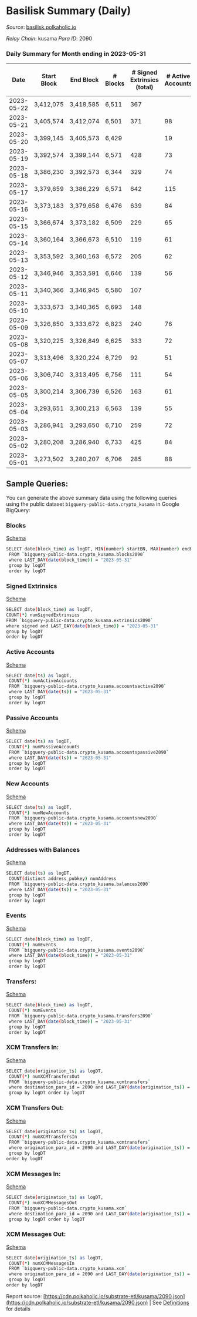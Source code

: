 # Basilisk Summary (Daily)

_Source_: [basilisk.polkaholic.io](https://basilisk.polkaholic.io)

*Relay Chain*: kusama
*Para ID*: 2090



### Daily Summary for Month ending in 2023-05-31


| Date | Start Block | End Block | # Blocks  | # Signed Extrinsics (total) | # Active Accounts | # Passive | # New | # Addresses with Balances | # Events | # Transfers | # XCM Transfers In | # XCM Transfers Out | # XCM In | # XCM Out | Issues | 
| ---- | ----------- | --------- | --------  | --------------------------- | ----------------- | --------- | ----- | ------------------------- | -------- | ----------- | ------------------ | ------------------- | -------- | --------- | ------ |
| 2023-05-22 | 3,412,075 | 3,418,585 | 6,511  | 367 |  |  |  | 18,547 | 24,835 | 753 ($55,126.94) |   |   |  |  |  |
| 2023-05-21 | 3,405,574 | 3,412,074 | 6,501  | 371 | 98 | 13 | 1 | 18,544 | 25,410 | 849 ($49,951.50) | 36 ($16,343.65) | 29 ($3,119.11) | 37 | 29 |  |
| 2023-05-20 | 3,399,145 | 3,405,573 | 6,429  |  | 19 | 112 | 3 | 18,544 | 32,819 | 1,994 ($182,016.54) | 85 ($39,998.48) | 58 ($21,728.96) | 89 | 62 |  |
| 2023-05-19 | 3,392,574 | 3,399,144 | 6,571  | 428 | 73 | 12 | 6 | 18,542 | 25,613 | 820 ($57,698.09) | 44 ($15,872.43) | 22 ($5,225.28) | 46 | 22 |  |
| 2023-05-18 | 3,386,230 | 3,392,573 | 6,344  | 329 | 74 | 12 | 2 | 18,536 | 24,226 | 785 ($41,589.74) | 26 ($4,610.84) | 28 ($8,926.85) | 27 | 27 |  |
| 2023-05-17 | 3,379,659 | 3,386,229 | 6,571  | 642 | 115 | 14 | 4 | 18,534 | 29,246 | 1,408 ($105,295.25) | 43 ($22,472.27) | 48 ($10,591.71) | 46 | 48 |  |
| 2023-05-16 | 3,373,183 | 3,379,658 | 6,476  | 639 | 84 | 13 | 5 | 18,531 | 29,905 | 1,612 ($138,640.52) | 76 ($28,703.84) | 34 ($6,560.08) | 77 | 34 |  |
| 2023-05-15 | 3,366,674 | 3,373,182 | 6,509  | 229 | 65 | 13 | 2 | 18,526 | 23,030 | 476 ($18,514.51) | 39 ($5,462.26) | 25 ($2,456.04) | 40 | 25 |  |
| 2023-05-14 | 3,360,164 | 3,366,673 | 6,510  | 119 | 61 | 10 | 1 | 18,524 | 21,687 | 328 ($9,821.80) | 18 ($1,815.05) | 12 ($458.97) | 19 | 13 |  |
| 2023-05-13 | 3,353,592 | 3,360,163 | 6,572  | 205 | 62 | 13 | 3 | 18,523 | 23,259 | 522 ($22,392.60) | 34 ($8,011.86) | 17 ($1,303.73) | 34 | 17 |  |
| 2023-05-12 | 3,346,946 | 3,353,591 | 6,646  | 139 | 56 | 14 |  | 18,520 | 22,456 | 339 ($18,986.99) | 25 ($11,226.34) | 18 ($2,716.58) | 26 | 18 |  |
| 2023-05-11 | 3,340,366 | 3,346,945 | 6,580  | 107 |  |  | 1 | 18,521 | 21,764 | 316 ($3,019.96) | 17 ($442.94) | 11 ($476.82) | 18 | 12 |  |
| 2023-05-10 | 3,333,673 | 3,340,365 | 6,693  | 148 |  |  | 1 | 18,520 | 22,715 | 390 ($4,393.68) | 19 ($1,751.03) | 20 ($1,509.80) | 19 | 20 |  |
| 2023-05-09 | 3,326,850 | 3,333,672 | 6,823  | 240 | 76 | 11 | 5 | 18,519 | 24,369 | 524 ($14,947.27) | 41 ($2,329.28) | 36 ($6,146.68) | 41 | 36 |  |
| 2023-05-08 | 3,320,225 | 3,326,849 | 6,625  | 333 | 72 | 12 | 1 | 18,514 | 25,112 | 754 ($41,848.93) | 34 ($8,749.07) | 16 ($1,265.85) | 35 | 16 |  |
| 2023-05-07 | 3,313,496 | 3,320,224 | 6,729  | 92 | 51 | 9 |  | 18,513 | 22,132 | 313 ($2,015.66) | 7 ($116.05) | 10 ($1,520.77) | 7 | 10 |  |
| 2023-05-06 | 3,306,740 | 3,313,495 | 6,756  | 111 | 54 | 12 | 1 | 18,514 | 22,690 | 361 ($2,426.34) | 23 ($1,688.40) | 15 ($1,413.16) | 23 | 15 |  |
| 2023-05-05 | 3,300,214 | 3,306,739 | 6,526  | 163 | 61 | 11 | 1 | 18,513 | 22,076 | 350 ($13,490.12) | 21 ($510.21) | 16 ($5,575.28) | 21 | 16 |  |
| 2023-05-04 | 3,293,651 | 3,300,213 | 6,563  | 139 | 55 | 12 |  | 18,512 | 22,000 | 291 ($19,739.96) | 30 ($7,122.27) | 21 ($1,286.57) | 30 | 21 |  |
| 2023-05-03 | 3,286,941 | 3,293,650 | 6,710  | 259 | 72 | 10 | 3 | 18,512 | 24,541 | 637 ($24,553.65) | 42 ($4,812.94) | 25 ($3,719.58) | 42 | 26 |  |
| 2023-05-02 | 3,280,208 | 3,286,940 | 6,733  | 425 | 84 | 13 | 1 | 18,510 | 26,268 | 825 ($45,570.52) | 58 ($12,983.93) | 23 ($1,138.10) | 61 | 23 |  |
| 2023-05-01 | 3,273,502 | 3,280,207 | 6,706  | 285 | 88 | 11 | 1 | 18,509 | 24,594 | 651 ($34,893.98) | 35 ($6,086.33) | 22 ($5,394.41) | 36 | 21 |  |

## Sample Queries:
You can generate the above summary data using the following queries using the public dataset `bigquery-public-data.crypto_kusama` in Google BigQuery:


### Blocks 

[Schema](https://github.com/colorfulnotion/substrate-etl/blob/main/schema/blocks.json)

```bash
SELECT date(block_time) as logDT, MIN(number) startBN, MAX(number) endBN, COUNT(*) numBlocks 
 FROM `bigquery-public-data.crypto_kusama.blocks2090`  
 where LAST_DAY(date(block_time)) = "2023-05-31" 
 group by logDT 
 order by logDT
```

### Signed Extrinsics 

[Schema](https://github.com/colorfulnotion/substrate-etl/blob/main/schema/extrinsics.json)

```bash
SELECT date(block_time) as logDT, 
COUNT(*) numSignedExtrinsics 
FROM `bigquery-public-data.crypto_kusama.extrinsics2090`  
where signed and LAST_DAY(date(block_time)) = "2023-05-31" 
group by logDT 
order by logDT
```

### Active Accounts 

[Schema](https://github.com/colorfulnotion/substrate-etl/blob/main/schema/accountsactive.json)

```bash
SELECT date(ts) as logDT, 
 COUNT(*) numActiveAccounts 
 FROM `bigquery-public-data.crypto_kusama.accountsactive2090` 
 where LAST_DAY(date(ts)) = "2023-05-31" 
 group by logDT 
 order by logDT
```

### Passive Accounts 

[Schema](https://github.com/colorfulnotion/substrate-etl/blob/main/schema/accountspassive.json)

```bash
SELECT date(ts) as logDT, 
 COUNT(*) numPassiveAccounts 
 FROM `bigquery-public-data.crypto_kusama.accountspassive2090` 
 where LAST_DAY(date(ts)) = "2023-05-31" 
 group by logDT 
 order by logDT
```

### New Accounts 

[Schema](https://github.com/colorfulnotion/substrate-etl/blob/main/schema/accountsnew.json)

```bash
SELECT date(ts) as logDT, 
 COUNT(*) numNewAccounts 
 FROM `bigquery-public-data.crypto_kusama.accountsnew2090` 
 where LAST_DAY(date(ts)) = "2023-05-31" 
 group by logDT
 order by logDT
```

### Addresses with Balances 

[Schema](https://github.com/colorfulnotion/substrate-etl/blob/main/schema/balances.json)

```bash
SELECT date(ts) as logDT,
 COUNT(distinct address_pubkey) numAddress 
 FROM `bigquery-public-data.crypto_kusama.balances2090` 
 where LAST_DAY(date(ts)) = "2023-05-31" 
 group by logDT 
 order by logDT
```

### Events 

[Schema](https://github.com/colorfulnotion/substrate-etl/blob/main/schema/events.json)

```bash
SELECT date(block_time) as logDT, 
 COUNT(*) numEvents 
 FROM `bigquery-public-data.crypto_kusama.events2090` 
 where LAST_DAY(date(block_time)) = "2023-05-31" 
 group by logDT 
 order by logDT
```

### Transfers:

[Schema](https://github.com/colorfulnotion/substrate-etl/blob/main/schema/transfers.json)

```bash
SELECT date(block_time) as logDT, 
 COUNT(*) numEvents 
 FROM `bigquery-public-data.crypto_kusama.transfers2090` 
 where LAST_DAY(date(block_time)) = "2023-05-31" 
 group by logDT 
 order by logDT
```

### XCM Transfers In: 

[Schema](https://github.com/colorfulnotion/substrate-etl/blob/main/schema/xcmtransfers.json)

```bash
SELECT date(origination_ts) as logDT, 
 COUNT(*) numXCMTransfersOut 
 FROM `bigquery-public-data.crypto_kusama.xcmtransfers` 
 where destination_para_id = 2090 and LAST_DAY(date(origination_ts)) = "2023-05-31" 
 group by logDT order by logDT
```

### XCM Transfers Out: 

[Schema](https://github.com/colorfulnotion/substrate-etl/blob/main/schema/xcmtransfers.json)

```bash
SELECT date(origination_ts) as logDT, 
 COUNT(*) numXCMTransfersIn 
 FROM `bigquery-public-data.crypto_kusama.xcmtransfers` 
 where origination_para_id = 2090 and LAST_DAY(date(origination_ts)) = "2023-05-31" 
 group by logDT 
order by logDT
```

### XCM Messages In: 

[Schema](https://github.com/colorfulnotion/substrate-etl/blob/main/schema/xcm.json)

```bash
SELECT date(origination_ts) as logDT, 
 COUNT(*) numXCMMessagesOut 
 FROM `bigquery-public-data.crypto_kusama.xcm` 
 where destination_para_id = 2090 and LAST_DAY(date(origination_ts)) = "2023-05-31" 
 group by logDT order by logDT
```

### XCM Messages Out: 

[Schema](https://github.com/colorfulnotion/substrate-etl/blob/main/schema/xcm.json)

```bash
SELECT date(origination_ts) as logDT, 
 COUNT(*) numXCMMessagesIn 
 FROM `bigquery-public-data.crypto_kusama.xcm` 
 where origination_para_id = 2090 and LAST_DAY(date(origination_ts)) = "2023-05-31" 
 group by logDT 
order by logDT
```


Report source: [https://cdn.polkaholic.io/substrate-etl/kusama/2090.json](https://cdn.polkaholic.io/substrate-etl/kusama/2090.json) | See [Definitions](/DEFINITIONS.md) for details

